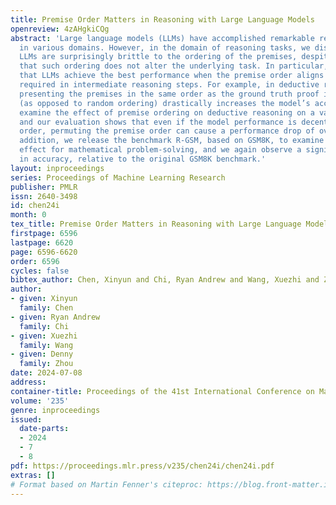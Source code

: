 ```yaml
---
title: Premise Order Matters in Reasoning with Large Language Models
openreview: 4zAHgkiCQg
abstract: 'Large language models (LLMs) have accomplished remarkable reasoning performance
  in various domains. However, in the domain of reasoning tasks, we discover a frailty:
  LLMs are surprisingly brittle to the ordering of the premises, despite the fact
  that such ordering does not alter the underlying task. In particular, we observe
  that LLMs achieve the best performance when the premise order aligns with the context
  required in intermediate reasoning steps. For example, in deductive reasoning tasks,
  presenting the premises in the same order as the ground truth proof in the prompt
  (as opposed to random ordering) drastically increases the model’s accuracy. We first
  examine the effect of premise ordering on deductive reasoning on a variety of LLMs,
  and our evaluation shows that even if the model performance is decent on the optimal
  order, permuting the premise order can cause a performance drop of over 30%. In
  addition, we release the benchmark R-GSM, based on GSM8K, to examine the ordering
  effect for mathematical problem-solving, and we again observe a significant drop
  in accuracy, relative to the original GSM8K benchmark.'
layout: inproceedings
series: Proceedings of Machine Learning Research
publisher: PMLR
issn: 2640-3498
id: chen24i
month: 0
tex_title: Premise Order Matters in Reasoning with Large Language Models
firstpage: 6596
lastpage: 6620
page: 6596-6620
order: 6596
cycles: false
bibtex_author: Chen, Xinyun and Chi, Ryan Andrew and Wang, Xuezhi and Zhou, Denny
author:
- given: Xinyun
  family: Chen
- given: Ryan Andrew
  family: Chi
- given: Xuezhi
  family: Wang
- given: Denny
  family: Zhou
date: 2024-07-08
address:
container-title: Proceedings of the 41st International Conference on Machine Learning
volume: '235'
genre: inproceedings
issued:
  date-parts:
  - 2024
  - 7
  - 8
pdf: https://proceedings.mlr.press/v235/chen24i/chen24i.pdf
extras: []
# Format based on Martin Fenner's citeproc: https://blog.front-matter.io/posts/citeproc-yaml-for-bibliographies/
---
```

